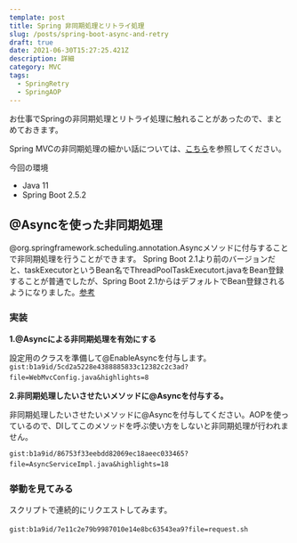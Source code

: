 ```yaml
---
template: post
title: Spring 非同期処理とリトライ処理
slug: /posts/spring-boot-async-and-retry
draft: true
date: 2021-06-30T15:27:25.421Z
description: 詳細
category: MVC
tags:
  - SpringRetry
  - SpringAOP
---
```

お仕事でSpringの非同期処理とリトライ処理に触れることがあったので、まとめておきます。

Spring MVCの非同期処理の細かい話については、[こちら](https://qiita.com/kazuki43zoo/items/ce88dea403c596249e8a)を参照してください。

今回の環境
- Java 11
- Spring Boot 2.5.2

## @Asyncを使った非同期処理
@org.springframework.scheduling.annotation.Asyncメソッドに付与することで非同期処理を行うことができます。
Spring Boot 2.1より前のバージョンだと、taskExecutorというBean名でThreadPoolTaskExecutort.javaをBean登録することが普通でしたが、Spring Boot 2.1からはデフォルトでBean登録されるようになりました。[参考](https://github.com/spring-projects/spring-boot/blob/2.5.x/spring-boot-project/spring-boot-autoconfigure/src/main/java/org/springframework/boot/autoconfigure/task/TaskExecutionAutoConfiguration.java#L75-L81)

### 実装
**1.@Asyncによる非同期処理を有効にする**

設定用のクラスを準備して@EnableAsyncを付与します。
`gist:b1a9id/5cd2a5228e4388885833c12382c2c3ad?file=WebMvcConfig.java&highlights=8`　

**2.非同期処理したいさせたいメソッドに@Asyncを付与する。**

非同期処理したいさせたいメソッドに@Asyncを付与してください。AOPを使っているので、DIしてこのメソッドを呼ぶ使い方をしないと非同期処理が行われません。

`gist:b1a9id/86753f33eebdd82069ec18aeec033465?file=AsyncServiceImpl.java&highlights=18`　

### 挙動を見てみる
スクリプトで連続的にリクエストしてみます。

`gist:b1a9id/7e11c2e79b9987010e14e8bc63543ea9?file=request.sh`　